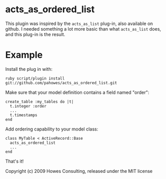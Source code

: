 # acts_as_ordered_list

This plugin was inspired by the `acts_as_list` plug-in, also available on github.  I needed
something a lot more basic than what `acts_as_list` does, and this plug-in is the result.


# Example

Install the plug in with:

    ruby script/plugin install git://github.com/pahowes/acts_as_ordered_list.git
    
Make sure that your model definition contains a field named "order":

    create_table :my_tables do |t|
      t.integer :order
      ...
      t.timestamps
    end
    
Add ordering capability to your model class:

    class MyTable < ActiveRecord::Base
      acts_as_ordered_list
      ...
    end
    
That's it!
    

Copyright (c) 2009 Howes Consulting, released under the MIT license
